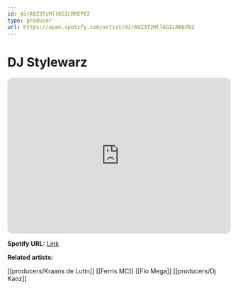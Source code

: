 ```yaml
---
id: 4irA9Z3TzMllKGILRREP82
type: producer
url: https://open.spotify.com/artist/4irA9Z3TzMllKGILRREP82
---
```

# DJ Stylewarz

<iframe style="border-radius:12px" src="https://open.spotify.com/embed/artist/4irA9Z3TzMllKGILRREP82" width="100%" height="352" frameBorder="0" allowfullscreen="" allow="autoplay; clipboard-write; encrypted-media; fullscreen; picture-in-picture" loading="lazy"></iframe>

**Spotify URL:** [Link](https://open.spotify.com/artist/4irA9Z3TzMllKGILRREP82)

**Related artists:**

[[producers/Kraans de Lutin]]
[[Ferris MC]]
[[Flo Mega]]
[[producers/Dj Kaoz]]
